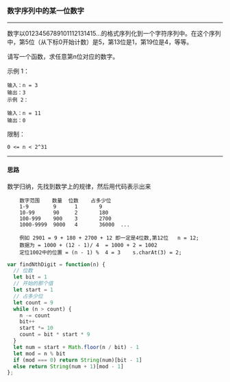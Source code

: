 ### 数字序列中的某一位数字

---

数字以0123456789101112131415…的格式序列化到一个字符序列中。在这个序列中，第5位（从下标0开始计数）是5，第13位是1，第19位是4，等等。

请写一个函数，求任意第n位对应的数字。

示例 1：
```
输入：n = 3
输出：3
示例 2：

输入：n = 11
输出：0
```

限制：
```
0 <= n < 2^31
```
---

#### 思路

数学归纳，先找到数学上的规律，然后用代码表示出来
```
    数字范围    数量  位数    占多少位
    1-9        9      1       9
    10-99      90     2       180
    100-999    900    3       2700
    1000-9999  9000   4       36000  ...

    例如 2901 = 9 + 180 + 2700 + 12 即一定是4位数,第12位   n = 12;
    数据为 = 1000 + (12 - 1)/ 4  = 1000 + 2 = 1002
    定位1002中的位置 = (n - 1) %  4 = 3    s.charAt(3) = 2;
```

``` js
var findNthDigit = function(n) {
  // 位数
  let bit = 1
  // 开始的那个值
  let start = 1
  // 占多少位
  let count = 9
  while (n > count) {
    n -= count
    bit++
    start *= 10
    count = bit * start * 9
  }
  let num = start + Math.floor(n / bit) - 1
  let mod = n % bit
  if (mod === 0) return String(num)[bit - 1]
  else return String(num + 1)[mod - 1]
};
```
